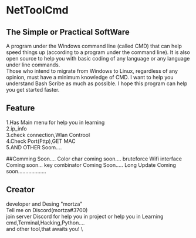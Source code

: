 # NetToolCmd
## The Simple or Practical SoftWare
A program under the Windows command line (called CMD) that can help speed things up (according to a program under the command line).
It is also open source to help you with basic coding of any language or any language under line commands.  
Those who intend to migrate from Windows to Linux, regardless of any opinion, must have a minimum knowledge of CMD. 
I want to help you understand Bash Scribe as much as possible. I hope this program can help you get started faster. 

## Feature
1.Has Main menu for help  you in learning \
2.ip_info \
3.check connection,Wlan Controol \
4.Check Port(Fttp),GET MAC \
5.AND OTHER Soom....

##Comming Soon....
Color char coming soon....
bruteforce Wifi interface Coming soon...
key combinator Coming Soon.....
Long Update Coming soon...................
## Creator
developer and Desing "mortza" \
Tell me on Discord(mortza#3700) \
join server Discord for help you in project or help you in Learning cmd,Terminal,Hacking,Python.... \
and other tool,that awaits you! 
\
